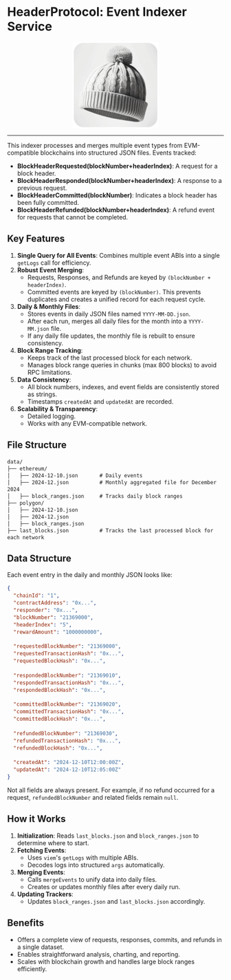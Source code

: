 # HeaderProtocol: Event Indexer Service

<div style="text-align:center" align="center">
    <img src="https://raw.githubusercontent.com/headerprotocol/headerprotocol/master/logo.png" width="200">
</div>

---

This indexer processes and merges multiple event types from EVM-compatible blockchains into structured JSON files. Events tracked:

- **BlockHeaderRequested(blockNumber+headerIndex)**: A request for a block header.
- **BlockHeaderResponded(blockNumber+headerIndex)**: A response to a previous request.
- **BlockHeaderCommitted(blockNumber)**: Indicates a block header has been fully committed.
- **BlockHeaderRefunded(blockNumber+headerIndex)**: A refund event for requests that cannot be completed.

## Key Features

1. **Single Query for All Events**: Combines multiple event ABIs into a single `getLogs` call for efficiency.
2. **Robust Event Merging**:
   - Requests, Responses, and Refunds are keyed by `(blockNumber + headerIndex)`.
   - Committed events are keyed by `(blockNumber)`.
     This prevents duplicates and creates a unified record for each request cycle.
3. **Daily & Monthly Files**:
   - Stores events in daily JSON files named `YYYY-MM-DD.json`.
   - After each run, merges all daily files for the month into a `YYYY-MM.json` file.
   - If any daily file updates, the monthly file is rebuilt to ensure consistency.
4. **Block Range Tracking**:
   - Keeps track of the last processed block for each network.
   - Manages block range queries in chunks (max 800 blocks) to avoid RPC limitations.
5. **Data Consistency**:
   - All block numbers, indexes, and event fields are consistently stored as strings.
   - Timestamps `createdAt` and `updatedAt` are recorded.
6. **Scalability & Transparency**:
   - Detailed logging.
   - Works with any EVM-compatible network.

## File Structure

```
data/
├── ethereum/
│   ├── 2024-12-10.json       # Daily events
│   ├── 2024-12.json          # Monthly aggregated file for December 2024
│   ├── block_ranges.json     # Tracks daily block ranges
├── polygon/
│   ├── 2024-12-10.json
│   ├── 2024-12.json
│   ├── block_ranges.json
├── last_blocks.json          # Tracks the last processed block for each network
```

## Data Structure

Each event entry in the daily and monthly JSON looks like:

```json
{
  "chainId": "1",
  "contractAddress": "0x...",
  "responder": "0x...",
  "blockNumber": "21369000",
  "headerIndex": "5",
  "rewardAmount": "1000000000",

  "requestedBlockNumber": "21369000",
  "requestedTransactionHash": "0x...",
  "requestedBlockHash": "0x...",

  "respondedBlockNumber": "21369010",
  "respondedTransactionHash": "0x...",
  "respondedBlockHash": "0x...",

  "committedBlockNumber": "21369020",
  "committedTransactionHash": "0x...",
  "committedBlockHash": "0x...",

  "refundedBlockNumber": "21369030",
  "refundedTransactionHash": "0x...",
  "refundedBlockHash": "0x...",

  "createdAt": "2024-12-10T12:00:00Z",
  "updatedAt": "2024-12-10T12:05:00Z"
}
```

Not all fields are always present. For example, if no refund occurred for a request, `refundedBlockNumber` and related fields remain `null`.

## How it Works

1. **Initialization**: Reads `last_blocks.json` and `block_ranges.json` to determine where to start.
2. **Fetching Events**:
   - Uses `viem`'s `getLogs` with multiple ABIs.
   - Decodes logs into structured `args` automatically.
3. **Merging Events**:
   - Calls `mergeEvents` to unify data into daily files.
   - Creates or updates monthly files after every daily run.
4. **Updating Trackers**:
   - Updates `block_ranges.json` and `last_blocks.json` accordingly.

## Benefits

- Offers a complete view of requests, responses, commits, and refunds in a single dataset.
- Enables straightforward analysis, charting, and reporting.
- Scales with blockchain growth and handles large block ranges efficiently.
